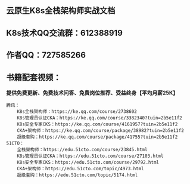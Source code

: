 ## 云原生K8s全栈架构师实战文档

## K8s技术QQ交流群：612388919
## 作者QQ：727585266

## 书籍配套视频：

**提供免费更新、免费技术问答、免费岗位推荐、受益终身【平均月薪25K】**

	腾讯：
	    K8s全栈架构师：https://ke.qq.com/course/2738602
	    K8s管理员认证CKA：https://ke.qq.com/course/3382340?tuin=2b5e11f2
	    K8s安全专家CKS：https://ke.qq.com/course/4161957?tuin=2b5e11f2
	    CKA+架构师：https://ke.qq.com/course/package/38982?tuin=2b5e11f2
	    超级套购：https://ke.qq.com/course/package/41755?tuin=2b5e11f2
	51CTO：
	    全栈架构师：https://edu.51cto.com/course/23845.html
	    K8s管理员认证CKA：https://edu.51cto.com/course/27103.html
	    K8s安全专家CKS：https://edu.51cto.com/course/29792.html 
	    CKA+架构师：https://edu.51cto.com/topic/4973.html
	    超级套购：https://edu.51cto.com/topic/5174.html


